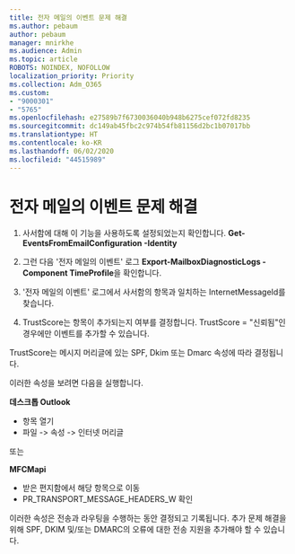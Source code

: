 ```yaml
---
title: 전자 메일의 이벤트 문제 해결
ms.author: pebaum
author: pebaum
manager: mnirkhe
ms.audience: Admin
ms.topic: article
ROBOTS: NOINDEX, NOFOLLOW
localization_priority: Priority
ms.collection: Adm_O365
ms.custom:
- "9000301"
- "5765"
ms.openlocfilehash: e27589b7f6730036040b948b6275cef072fd8235
ms.sourcegitcommit: dc149ab45fbc2c974b54fb81156d2bc1b07017bb
ms.translationtype: HT
ms.contentlocale: ko-KR
ms.lasthandoff: 06/02/2020
ms.locfileid: "44515989"
---
```

# <a name="troubleshooting-events-from-email"></a>전자 메일의 이벤트 문제 해결

1. 사서함에 대해 이 기능을 사용하도록 설정되었는지 확인합니다. **Get-EventsFromEmailConfiguration -Identity <mailbox>**

2. 그런 다음 '전자 메일의 이벤트' 로그 **Export-MailboxDiagnosticLogs <mailbox> -Component TimeProfile**을 확인합니다.

3. '전자 메일의 이벤트' 로그에서 사서함의 항목과 일치하는 InternetMessageId를 찾습니다.  

4. TrustScore는 항목이 추가되는지 여부를 결정합니다. TrustScore = "신뢰됨"인 경우에만 이벤트를 추가할 수 있습니다.

TrustScore는 메시지 머리글에 있는 SPF, Dkim 또는 Dmarc 속성에 따라 결정됩니다.

이러한 속성을 보려면 다음을 실행합니다.

**데스크톱 Outlook**

- 항목 열기
- 파일 -> 속성 -> 인터넷 머리글

또는

**MFCMapi**

- 받은 편지함에서 해당 항목으로 이동
- PR_TRANSPORT_MESSAGE_HEADERS_W 확인

이러한 속성은 전송과 라우팅을 수행하는 동안 결정되고 기록됩니다. 추가 문제 해결을 위해 SPF, DKIM 및/또는 DMARC의 오류에 대한 전송 지원을 추가해야 할 수 있습니다.